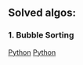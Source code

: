 ## Solved algos:
### 1. Bubble Sorting
[Python](/Sortings/01_Bubble_Sort/bubble_sort.py)
[Python](/Sortings/01_Bubble_Sort/bubble_sort.go)